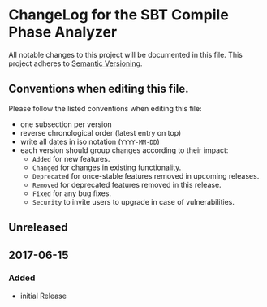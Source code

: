 # ChangeLog for the SBT Compile Phase Analyzer

All notable changes to this project will be documented in this file.
This project adheres to [Semantic Versioning](http://semver.org/).

## Conventions when editing this file.

Please follow the listed conventions when editing this file:

* one subsection per version
* reverse chronological order (latest entry on top)
* write all dates in iso notation (`YYYY-MM-DD`)
* each version should group changes according to their impact:
    * `Added` for new features.
    * `Changed` for changes in existing functionality.
    * `Deprecated` for once-stable features removed in upcoming releases.
    * `Removed` for deprecated features removed in this release.
    * `Fixed` for any bug fixes.
    * `Security` to invite users to upgrade in case of vulnerabilities.

## Unreleased

## 2017-06-15

### Added

- initial Release